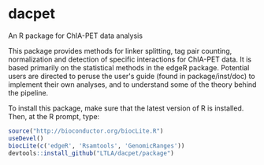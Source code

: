 dacpet
======

An R package for ChIA-PET data analysis

This package provides methods for linker splitting, tag pair counting, normalization and detection of specific interactions for ChIA-PET data. It is based primarily on the statistical methods in the edgeR package. Potential users are directed to peruse the user's guide (found in package/inst/doc) to implement their own analyses, and to understand some of the theory behind the pipeline.

To install this package, make sure that the latest version of R is installed. Then, at the R prompt, type:
```R
source("http://bioconductor.org/biocLite.R")
useDevel()
biocLite(c('edgeR', 'Rsamtools', 'GenomicRanges'))
devtools::install_github("LTLA/dacpet/package")
```
